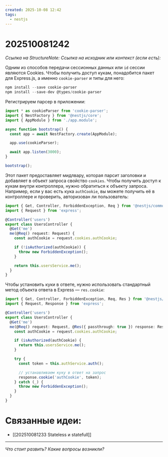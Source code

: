 ```yaml
---
created: 2025-10-08 12:42
tags:
  - nestjs
---
```

# 202510081242
*Ссылка на StructureNote:*
*Ссылка на исходник или контекст (если есть):* 

Одним из способов передачи сесcионных данных или `id` сессии являются Cookies. 
Чтобы получить доступ кукам, понадобится пакет для Express.js, а именно `cookie-parser` и типы для него:
```ts
npm install --save cookie-parser
npm install --save-dev @types/cookie-parser
```
Регистрируем парсер в приложении:
```ts
import * as cookieParser from 'cookie-parser';
import { NestFactory } from '@nestjs/core';
import { AppModule } from './app.module';

async function bootstrap() {
  const app = await NestFactory.create(AppModule);

  app.use(cookieParser);

  await app.listen(3000);
}

bootstrap();
```
Этот пакет предоставляет мидлвару, которая парсит заголовки и добавляет в объект запроса свойство `cookies`. Чтобы получить доступ к кукам внутри контроллера, нужно обратиться к объекту запроса. Например, если у вас есть кука `authCookie`, вы можете получить её в контроллере и проверить, авторизован ли пользователь:
```ts
import { Get, Controller, ForbiddenException, Req } from '@nestjs/common';
import { Request } from 'express';

@Controller('users')
export class UsersController {
  @Get('me')
  me(@Req() request: Request) {
    const authCookie = request.cookies.authCookie;

    if (!isAuthorized(authCookie)) {
      throw new ForbiddenException();
    }

    return this.usersService.me();
  }
}
```
Чтобы установить куки в ответе, нужно использовать стандартный метод объекта ответа в Express — `res.cookie`:
```ts
import { Get, Controller, ForbiddenException, Req, Res } from '@nestjs/common';
import { Request, Response } from 'express';

@Controller('users')
export class UsersController {
  @Get('me')
  me(@Req() request: Request, @Res({ passthrough: true }) response: Response) {
    const authCookie = request.cookies.authCookie;

    if (isAuthorized(authCookie) {
      return this.usersService.me();
    }

    try {
      const token = this.authService.auth();

      // устанавливаем куку в ответ на запрос
      response.cookie('authCookie', token);
    } catch (_) {
      throw new ForbiddenException();
    }
  }
}
```
# Связанные идеи:
* [[202510081233 Stateless и statefull]]
---

*Что стоит развить? Какие вопросы возникли?*